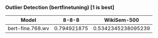 ### Outlier Detection (bertfinetuning) [1 is best]
|Model|8-8-8|WikiSem-500|
|:--:|:--:|:--:|
|bert-fine.768.wv|0.794921875|0.5342345238095239|
